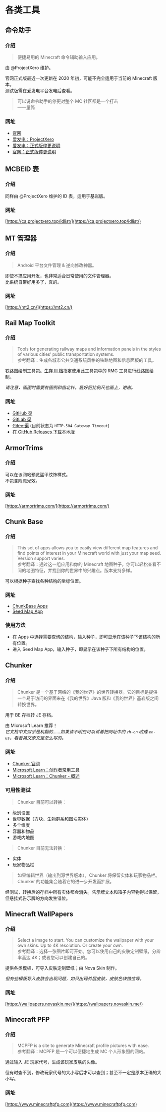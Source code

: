 # 各类工具

## 命令助手

### 介绍

> 便捷易用的 Minecraft 命令辅助输入应用。

由 @ProjectXero 维护。

官网正式版最近一次更新在 2020 年初，可能不完全适用于当前的 Minecraft 版本。  
测试版需在爱发电平台发电后查看。

> 可以说命令助手的停更对整个 MC 社区都是一个打击  
  ——量筒

### 网址

- [官网](https://ca.projectxero.top/)
- [爱发电：ProjectXero](https://afdian.com/a/projectxero)
- [爱发电：正式版停更说明](https://afdian.com/p/43d9a27c3fd611edac7252540025c377)
- [官网：正式版停更说明](https://ca.projectxero.top/blog/notice/pause-update/)

## MCBEID 表

### 介绍

同样由 @ProjectXero 维护的 ID 表，适用于基岩版。

### 网址

[https://ca.projectxero.top/idlist/](https://ca.projectxero.top/idlist/)

## MT 管理器

### 介绍

> Android 平台文件管理 & 逆向修改神器。

即使不搞应用开发，也非常适合日常使用的文件管理器。  
比系统自带好用多了，真的。

### 网址

[https://mt2.cn/](https://mt2.cn/)

## Rail Map Toolkit

### 介绍

> Tools for generating railway maps and information panels in the styles of various cities’ public transportation systems.  
  参考翻译：生成各城市公共交通系统风格的铁路地图和信息面板的工具。

铁路图绘制工具包。[生存 III 档](../SurvivalIII/README.md)指定使用此工具包中的 RMG 工具进行线路图绘制。

*请注意，画图时需要有图例和指北针，最好把比例尺也画上，谢谢。*

### 网址

- [GitHub 渠](https://railmapgen.github.io/)
- [GitLab 渠](https://railmapgen.gitlab.io/)
- ~~[Gitee 渠](https://railmapgen.gitee.io/)~~ (目前状态为 `HTTP-504 Gateway Timeout`)
- [在 GitHub Releases 下载本地版](https://github.com/railmapgen/railmapgen.github.io/releases)

## ArmorTrims

### 介绍

可以在该网站预览盔甲纹饰样式。  
不包含附魔光效。

### 网址

[https://armortrims.com/](https://armortrims.com/)

## Chunk Base

### 介绍

> This set of apps allows you to easily view different map features and find points of interest in your Minecraft world with just your map seed. Version support varies.  
  参考翻译：通过这一组应用和你的 Minecraft 地图种子，你可以轻松查看不同的地图特征，并找到你的世界中的兴趣点。版本支持多样。

可以根据种子查找各种结构的坐标位置。

### 网址

- [ChunkBase Apps](https://www.chunkbase.com/apps/)
- [Seed Map App](https://www.chunkbase.com/apps/seed-map)

### 使用方法

- 在 Apps 中选择需要查询的结构，输入种子，即可显示在该种子下该结构的所有位置。
- 进入 Seed Map App，输入种子，即显示在该种子下所有结构的位置。

## Chunker

### 介绍

> Chunker 是一个基于网络的《我的世界》的世界转换器。它的目标是提供一个易于访问的界面来在《我的世界》Java 版和《我的世界》基岩版之间转换世界。

用于 BE 存档转 JE 存档。

由 Microsoft Learn 推荐！  
*它文档中文似乎是机翻的……如果读不明白可以试着把网址中的 `zh-cn` 改成 `en-us`，看看英文原文是怎么写的。*

### 网址

- [Chunker 官网](https://chunker.app/)
- [Microsoft Learn：创作者常用工具](https://learn.microsoft.com/zh-cn/minecraft/creator/documents/commonlyusedtools)
- [Microsoft Learn：Chunker - 概述](https://learn.microsoft.com/zh-cn/minecraft/creator/documents/chunkeroverview)

### 可用性测试

<!-- markdownlint-disable MD007 MD032 -->

> Chunker 目前可以转换：  
  - 级别设置  
  - 世界数据（方块、生物群系和图块实体）  
  - 多个维度  
  - 容器和物品  
  - 游戏内地图

> Chunker 目前无法转换：  
  - 实体  
  - 玩家物品栏

<!-- markdownlint-restore -->

> 如果编辑世界（输出到源世界版本），Chunker 将保留实体和玩家物品栏。  
  Chunker 的功能集会随着它的进一步开发而扩展。

经测试，转换后的存档中所有实体都会消失。告示牌文本和箱子内容物得以保留，但悬挂式告示牌的方向发生错位。

## Minecraft WallPapers

### 介绍

> Select a image to start. You can customize the wallpaper with your own skins. Up to 4K resolution. Or create your own.  
  参考翻译：选择一张图片即可开始。您可以使用自己的皮肤定制壁纸，分辨率高达 4K；或者您可以创建自己的。

提供各类模板，可导入皮肤定制壁纸；由 Nova Skin 制作。

*但有些模板导入皮肤会出现问题，如只出现外层皮肤，皮肤色块错位等。*

### 网址

[https://wallpapers.novaskin.me/](https://wallpapers.novaskin.me/)

## Minecraft PFP

### 介绍

> MCPFP is a site to generate Minecraft profile pictures with ease.  
  参考翻译：MCPFP 是一个可以便捷地生成 MC 个人形象照的网站。

通过输入 JE 玩家代号，生成该玩家皮肤的头像。

但有时查不到，修改玩家代号的大小写后才可以查到；甚至不一定是原本正确的大小写。

### 网址

[https://www.minecraftpfp.com](https://www.minecraftpfp.com)
